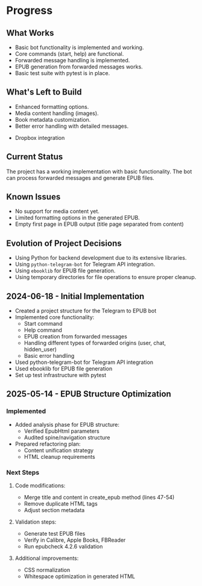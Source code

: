 # Progress

## What Works

*   Basic bot functionality is implemented and working.
*   Core commands (start, help) are functional.
*   Forwarded message handling is implemented.
*   EPUB generation from forwarded messages works.
*   Basic test suite with pytest is in place.

## What's Left to Build

*   Enhanced formatting options.
*   Media content handling (images).
*   Book metadata customization.
*   Better error handling with detailed messages.
- Dropbox integration

## Current Status

The project has a working implementation with basic functionality. The bot can process forwarded messages and generate EPUB files.

## Known Issues

*   No support for media content yet.
*   Limited formatting options in the generated EPUB.
*   Empty first page in EPUB output (title page separated from content)

## Evolution of Project Decisions

*   Using Python for backend development due to its extensive libraries.
*   Using `python-telegram-bot` for Telegram API integration.
*   Using `ebooklib` for EPUB file generation.
*   Using temporary directories for file operations to ensure proper cleanup.

## 2024-06-18 - Initial Implementation

- Created a project structure for the Telegram to EPUB bot
- Implemented core functionality:
  - Start command
  - Help command
  - EPUB creation from forwarded messages
  - Handling different types of forwarded origins (user, chat, hidden_user)
  - Basic error handling
- Used python-telegram-bot for Telegram API integration
- Used ebooklib for EPUB file generation
- Set up test infrastructure with pytest

## 2025-05-14 - EPUB Structure Optimization

### Implemented
- Added analysis phase for EPUB structure:
  - Verified EpubHtml parameters
  - Audited spine/navigation structure
- Prepared refactoring plan:
  - Content unification strategy
  - HTML cleanup requirements

### Next Steps
1. Code modifications:
   - Merge title and content in create_epub method (lines 47-54)
   - Remove duplicate HTML tags
   - Adjust section metadata

2. Validation steps:
   - Generate test EPUB files
   - Verify in Calibre, Apple Books, FBReader
   - Run epubcheck 4.2.6 validation

3. Additional improvements:
   - CSS normalization
   - Whitespace optimization in generated HTML

